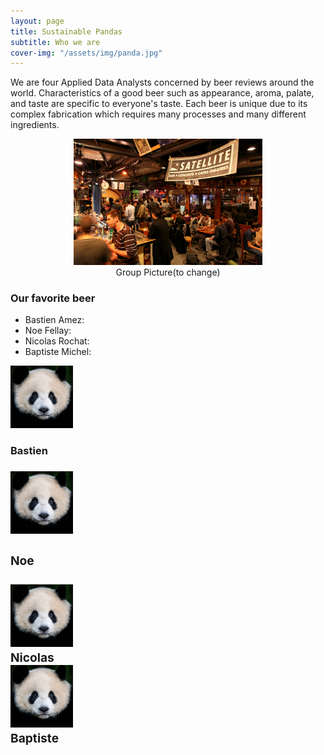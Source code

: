 ```yaml
---
layout: page
title: Sustainable Pandas
subtitle: Who we are
cover-img: "/assets/img/panda.jpg"
---
```


We are four Applied Data Analysts concerned by beer reviews around the world. Characteristics of a good beer such as appearance, aroma, palate, and taste are specific to everyone's taste. Each beer is unique due to its complex fabrication which requires many processes and many different ingredients. 

<div style="align: center; text-align:center;">
    <img src="/assets/img/sat.jpg" width="60%" height="60%"/>
    <div class="caption">Group Picture(to change)</div>
</div>

### Our favorite beer

<ul>
  <li>Bastien Amez:</li>
  <li>Noe Fellay:</li>
  <li>Nicolas Rochat:</li>
  <li>Baptiste Michel:</li>
</ul>

<div class="col-4 col-12-mobilep">
    <img src="/assets/img/bastien.jpg" alt="Bastien" style="width: auto; height: auto; max-width: 100px; max-height:100px" class="portrait">
    <div class="content"><h3>Bastien<h3/><div/>
<div/>

<div class="col-4 col-12-mobilep">
    <img src="/assets/img/noe.jpg" alt="Noe" style="width: auto; height: auto; max-width: 100px; max-height:100px" class="portrait">
    <div class="content"><h3>Noe<h3/><div/>
<div/>
        
<div class="col-4 col-12-mobilep">
    <img src="/assets/img/nicolas.jpg" alt="Nicolas" style="width: auto; height: auto; max-width: 100px; max-height:100px" class="portrait">
    <div class="content">Nicolas<div/>
<div/>

<div class="col-4 col-12-mobilep">
    <img src="/assets/img/baptiste.jpg" alt="Baptiste" style="width: auto; height: auto; max-width: 100px; max-height:100px" class="portrait">
    <div class="content">Baptiste<div/>
<div/>
